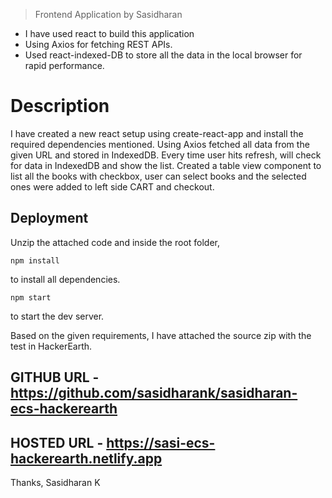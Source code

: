 > Frontend Application by Sasidharan

- I have used react to build this application
- Using Axios for fetching REST APIs.
- Used react-indexed-DB to store all the data in the local browser for rapid performance.

# Description
I have created a new react setup using create-react-app and install the required dependencies mentioned. Using Axios fetched all data from the given URL and stored in IndexedDB. Every time user hits refresh, will check for data in IndexedDB and show the list. Created a table view component to list all the books with checkbox, user can select books and the selected ones were added to left side CART and checkout.

## Deployment
Unzip the attached code and inside the root folder,
```
npm install
```
to install all dependencies.
```
npm start
```
to start the dev server.

Based on the given requirements, I have attached the source zip with the test in HackerEarth.

## GITHUB URL  - https://github.com/sasidharank/sasidharan-ecs-hackerearth
## HOSTED URL  - https://sasi-ecs-hackerearth.netlify.app

Thanks,
Sasidharan K